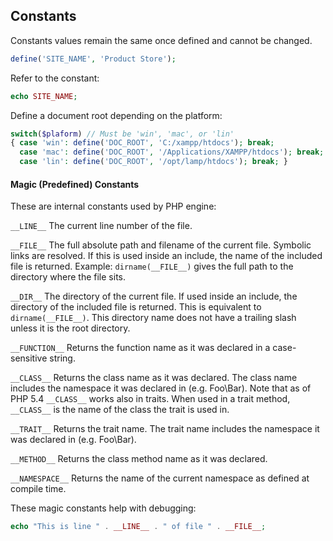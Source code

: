 ## Constants
Constants values remain the same once defined and cannot be changed.
```PHP
define('SITE_NAME', 'Product Store');
```
Refer to the constant:
```PHP
echo SITE_NAME;
```
Define a document root depending on the platform:
```PHP
switch($plaform) // Must be 'win', 'mac', or 'lin' 
{ case 'win': define('DOC_ROOT', 'C:/xampp/htdocs'); break;
  case 'mac': define('DOC_ROOT', '/Applications/XAMPP/htdocs'); break;
  case 'lin': define('DOC_ROOT', '/opt/lamp/htdocs'); break; }
```

#### Magic (Predefined) Constants
These are internal constants used by PHP engine:

```__LINE__``` The current line number of the file.

```__FILE__``` The full absolute path and filename of the current file. Symbolic links are resolved. If this is used inside an include, the name of the included file is returned. Example: ```dirname(__FILE__)``` gives the full path to the directory where the file sits.

```__DIR__``` The directory of the current file. If used inside an include, the directory of the included file is returned. This is equivalent to ```dirname(__FILE__)```. This directory name does not have a trailing slash unless it is the root directory. 

```__FUNCTION__``` Returns the function name as it was declared in a case-sensitive string.

```__CLASS__``` Returns the class name as it was declared. The class name includes the namespace it was declared in (e.g. Foo\Bar). Note that as of PHP 5.4 ```__CLASS__``` works also in traits. When used in a trait method, ```__CLASS__``` is the name of the class the trait is used in.

```__TRAIT__``` Returns the trait name. The trait name includes the namespace it was declared in (e.g. Foo\Bar).

```__METHOD__``` Returns the class method name as it was declared.

```__NAMESPACE__``` Returns the name of the current namespace as defined at compile time.

These magic constants help with debugging:
```PHP
echo "This is line " . __LINE__ . " of file " . __FILE__;
```

